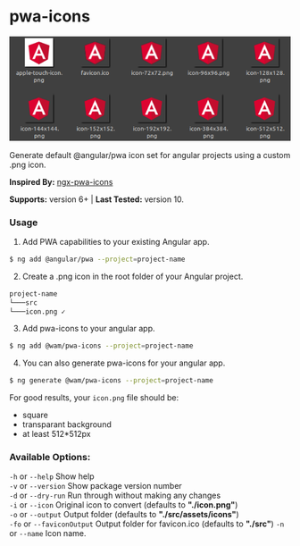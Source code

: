 # pwa-icons

![PWA icons](./pwa-icons.png)

Generate default @angular/pwa icon set for angular projects using a custom .png icon.

**Inspired By:** [ngx-pwa-icons](https://github.com/pverhaert/ngx-pwa-icons)

**Supports:** version 6+ | **Last Tested:** version 10.   

### Usage

1. Add PWA capabilities to your existing Angular app.

```bash
$ ng add @angular/pwa --project=project-name
```  

2. Create a .png icon in the root folder of your Angular project.

```
project-name 
└───src   
└───icon.png ✓
```

3. Add pwa-icons to your angular app.

```bash
$ ng add @wam/pwa-icons --project=project-name
```  

4. You can also generate pwa-icons for your angular app.

```bash
$ ng generate @wam/pwa-icons --project=project-name
```  

For good results, your `icon.png` file should be:

- square
- transparant background
- at least 512*512px

### Available Options:

`-h` or `--help` Show help   
`-v` or `--version` Show package version number   
`-d` or `--dry-run` Run through without making any changes  
`-i` or `--icon` Original icon to convert (defaults to **"./icon.png"**)   
`-o` or `--output` Output folder  (defaults to **"./src/assets/icons"**)   
`-fo` or `--faviconOutput` Output folder for favicon.ico  (defaults to **"./src"**) 
`-n` or `--name` Icon name.   
